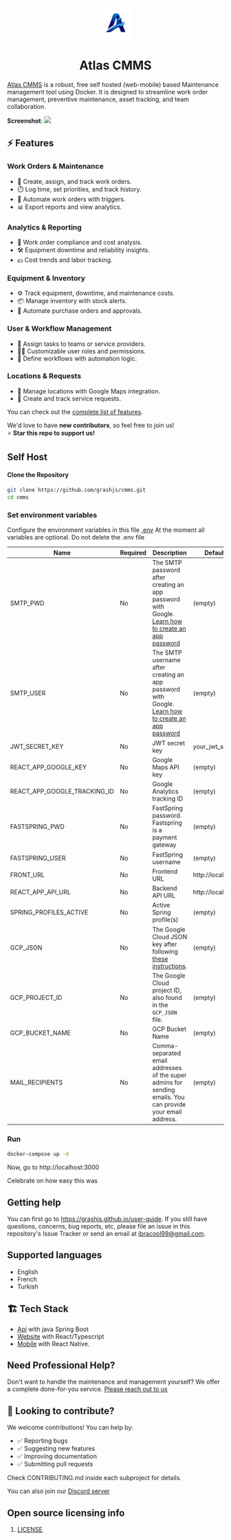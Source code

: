 <p align="center"><img src="frontend/public/static/images/logo/logo.png" width="80"></p>
<h1 align="center">Atlas CMMS</h1>

[Atlas CMMS](https://github.com/grashjs/cmms) is a robust, free self hosted (web-mobile) based Maintenance management
tool using Docker. It is designed to streamline work order management, preventive maintenance, asset tracking, and team
collaboration.

**Screenshot**:
![](https://i.ibb.co/7tGYCtv/Screenshot-502.png)

## ⚡ **Features**

### Work Orders & Maintenance

- 📝 Create, assign, and track work orders.
- ⏱️ Log time, set priorities, and track history.
- 🤖 Automate work orders with triggers.
- 📊 Export reports and view analytics.

### Analytics & Reporting

- 💼 Work order compliance and cost analysis.
- 🛠️ Equipment downtime and reliability insights.
- 💵 Cost trends and labor tracking.

### Equipment & Inventory

- ⚙️ Track equipment, downtime, and maintenance costs.
- 📦 Manage inventory with stock alerts.
- 🛒 Automate purchase orders and approvals.

### User & Workflow Management

- 👥 Assign tasks to teams or service providers.
- 🧑‍💼 Customizable user roles and permissions.
- 🔄 Define workflows with automation logic.

### Locations & Requests

- 📍 Manage locations with Google Maps integration.
- 📑 Create and track service requests.

You can check out the [complete list of features](api/Current%20features.pdf).

We'd love to have **new contributors**, so feel free to join us!  
⭐ **Star this repo to support us!**

## Self Host

#### Clone the Repository

```sh
git clone https://github.com/grashjs/cmms.git
cd cmms
```

### Set environment variables

Configure the environment variables in this file [.env](.env)
At the moment all variables are optional. Do not delete the .env file

| Name                         | Required | Description                                                                                                                                                  | Default Value          |
|------------------------------|----------|--------------------------------------------------------------------------------------------------------------------------------------------------------------|------------------------|
| SMTP_PWD                     | No       | The SMTP password after creating an app password with Google. [Learn how to create an app password](https://support.google.com/accounts/answer/185833?hl=en) | (empty)                |
| SMTP_USER                    | No       | The SMTP username after creating an app password with Google. [Learn how to create an app password](https://support.google.com/accounts/answer/185833?hl=en) | (empty)                |
| JWT_SECRET_KEY               | No       | JWT secret key                                                                                                                                               | your_jwt_secret        |
| REACT_APP_GOOGLE_KEY         | No       | Google Maps API key                                                                                                                                          | (empty)                |
| REACT_APP_GOOGLE_TRACKING_ID | No       | Google Analytics tracking ID                                                                                                                                 | (empty)                |
| FASTSPRING_PWD               | No       | FastSpring password. Fastspring is a payment gateway                                                                                                         | (empty)                |
| FASTSPRING_USER              | No       | FastSpring username                                                                                                                                          | (empty)                |
| FRONT_URL                    | No       | Frontend URL                                                                                                                                                 | http://localhost:3000  |
| REACT_APP_API_URL            | No       | Backend API URL                                                                                                                                              | http://localhost:8080/ |
| SPRING_PROFILES_ACTIVE       | No       | Active Spring profile(s)                                                                                                                                     | (empty)                |
| GCP_JSON                     | No       | The Google Cloud JSON key after following [these instructions](./GCP-setup).                                                                                 | (empty)                |
| GCP_PROJECT_ID               | No       | The Google Cloud project ID, also found in the `GCP_JSON` file.                                                                                              | (empty)                |
| GCP_BUCKET_NAME              | No       | GCP Bucket Name                                                                                                                                              | (empty)                |
| MAIL_RECIPIENTS              | No       | Comma-separated email addresses of the super admins for sending emails. You can provide your email address.                                                  | (empty)                |

### Run
```sh
docker-compose up -d
```

Now, go to http://localhost:3000

Celebrate on how easy this was

## Getting help

You can first go to https://grashjs.github.io/user-guide.
If you still have questions, concerns, bug reports, etc, please file an issue in this repository's Issue Tracker or send
an
email at [ibracool99@gmail.com](mailto:ibracool99@gmail.com).

## Supported languages

- English
- French
- Turkish

## 🏗️ **Tech Stack**

- [Api](api) with java Spring Boot
- [Website](frontend) with React/Typescript
- [Mobile](mobile) with React Native.

## Need Professional Help?

Don't want to handle the maintenance and management yourself? We offer a complete done-for-you
service. [Please reach out to us](mailto:ibracool99@gmail.com)

## 🤝 Looking to contribute?

We welcome contributions! You can help by:

- ✅ Reporting bugs
- ✅ Suggesting new features
- ✅ Improving documentation
- ✅ Submitting pull requests

Check CONTRIBUTING.md inside each subproject for details.

You can also join our [Discord server](https://discord.gg/A6eMSNwg)

## Open source licensing info

1) [LICENSE](LICENSE)
